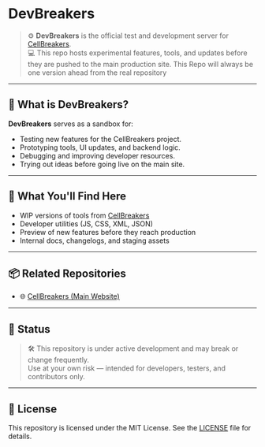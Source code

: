 # DevBreakers

> ⚙️ **DevBreakers** is the official test and development server for [CellBreakers](https://github.com/CellBreakers).  
> 💻 This repo hosts experimental features, tools, and updates before they are pushed to the main production site.
> This Repo will always be one version ahead from the real repository
---

## 🚧 What is DevBreakers?

**DevBreakers** serves as a sandbox for:

- Testing new features for the CellBreakers project.
- Prototyping tools, UI updates, and backend logic.
- Debugging and improving developer resources.
- Trying out ideas before going live on the main site.

---

## 🔬 What You'll Find Here

- WIP versions of tools from [CellBreakers](https://github.com/CellBreakers)
- Developer utilities (JS, CSS, XML, JSON)
- Preview of new features before they reach production
- Internal docs, changelogs, and staging assets

---

## 📦 Related Repositories

- 🌐 [CellBreakers (Main Website)](https://github.com/CellBreakers/PS3Xtra)

---

## 🧪 Status

> 🛠️ This repository is under active development and may break or change frequently.  
> Use at your own risk — intended for developers, testers, and contributors only.

---

## 📄 License

This repository is licensed under the MIT License. See the [LICENSE](LICENSE) file for details.
